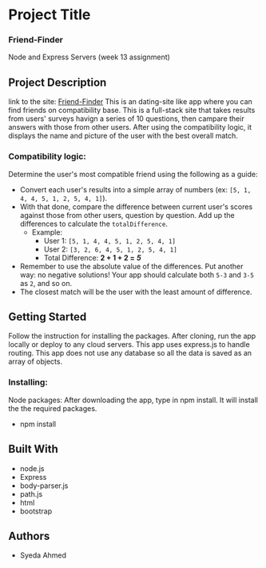 # Project Title
### Friend-Finder
Node and Express Servers (week 13 assignment) 

## Project Description
link to the site: [Friend-Finder](https://syeda-friend-finder1.herokuapp.com/)
This is an dating-site like app where you can find friends on compatibility base. This is a full-stack site that takes results from users' surveys havign a series of 10 questions, then campare their answers with those from other users. After using the compatibility logic, it displays the name and picture of the user with the best overall match.
### Compatibility logic:
Determine the user's most compatible friend using the following as a guide:

   * Convert each user's results into a simple array of numbers (ex: `[5, 1, 4, 4, 5, 1, 2, 5, 4, 1]`).
   * With that done, compare the difference between current user's scores against those from other users, question by question. Add up the differences to calculate the `totalDifference`.
     * Example:
       * User 1: `[5, 1, 4, 4, 5, 1, 2, 5, 4, 1]`
       * User 2: `[3, 2, 6, 4, 5, 1, 2, 5, 4, 1]`
       * Total Difference: **2 + 1 + 2 =** **_5_**
   * Remember to use the absolute value of the differences. Put another way: no negative solutions! Your app should calculate both `5-3` and `3-5` as `2`, and so on.
   * The closest match will be the user with the least amount of difference.

## Getting Started
Follow the instruction for installing the packages. After cloning, run the app locally or deploy to any cloud servers. This app uses express.js to handle routing. This app does not use any database so all the data is saved as an array of objects. 

### Installing:
Node packages:
After downloading the app, type in npm install. It will install the the required packages. 
   * npm install

## Built With

* node.js
* Express 
* body-parser.js
* path.js
* html
* bootstrap

## Authors
* Syeda Ahmed